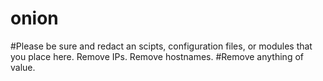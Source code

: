 # onion
#Please be sure and redact an scipts, configuration files, or modules that you place here. Remove IPs. Remove hostnames.
#Remove anything of value.
